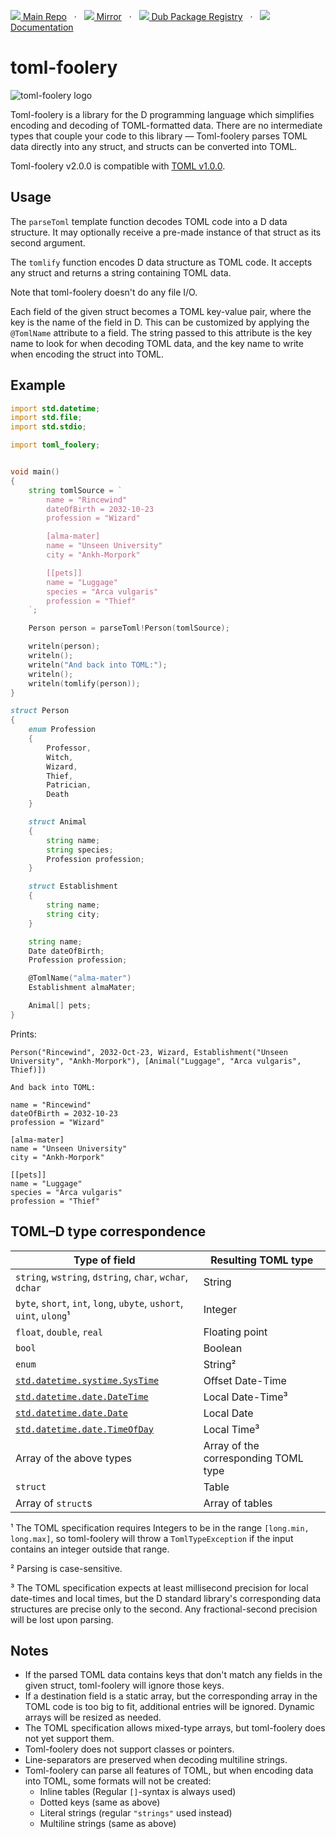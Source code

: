 [![](https://gitlab.com/andrej88/toml-foolery/-/raw/v2.0.0/readme-resources/gitlab-icon-rgb.svg) Main Repo](https://gitlab.com/andrej88/toml-foolery)   ·   [![](https://gitlab.com/andrej88/toml-foolery/-/raw/v2.0.0/readme-resources/github-icon.svg) Mirror](https://github.com/andrejp88/toml-foolery)   ·   [![](https://gitlab.com/andrej88/toml-foolery/-/raw/v2.0.0/readme-resources/dub-logo-small.png) Dub Package Registry](https://code.dlang.org/packages/toml-foolery)   ·   [![](https://gitlab.com/andrej88/toml-foolery/-/raw/v2.0.0/readme-resources/documentation-icon.svg) Documentation](https://toml-foolery.dpldocs.info/)

# toml-foolery

![toml-foolery logo](https://gitlab.com/andrej88/toml-foolery/-/raw/v2.0.0/readme-resources/logo.svg)

Toml-foolery is a library for the D programming language which
simplifies encoding and decoding of TOML-formatted data. There are no
intermediate types that couple your code to this library —
Toml-foolery parses TOML data directly into any struct, and structs
can be converted into TOML.

Toml-foolery v2.0.0 is compatible with [TOML v1.0.0](https://toml.io/en/v1.0.0).

## Usage

The `parseToml` template function decodes TOML code into a D data
structure. It may optionally receive a pre-made instance of that
struct as its second argument.

The `tomlify` function encodes D data structure as TOML code. It
accepts any struct and returns a string containing TOML data.

Note that toml-foolery doesn't do any file I/O.

Each field of the given struct becomes a TOML key-value pair, where
the key is the name of the field in D. This can be customized by
applying the `@TomlName` attribute to a field. The string passed to
this attribute is the key name to look for when decoding TOML data,
and the key name to write when encoding the struct into TOML.


## Example

```d
import std.datetime;
import std.file;
import std.stdio;

import toml_foolery;


void main()
{
    string tomlSource = `
        name = "Rincewind"
        dateOfBirth = 2032-10-23
        profession = "Wizard"

        [alma-mater]
        name = "Unseen University"
        city = "Ankh-Morpork"

        [[pets]]
        name = "Luggage"
        species = "Arca vulgaris"
        profession = "Thief"
    `;

    Person person = parseToml!Person(tomlSource);

    writeln(person);
    writeln();
    writeln("And back into TOML:");
    writeln();
    writeln(tomlify(person));
}

struct Person
{
    enum Profession
    {
        Professor,
        Witch,
        Wizard,
        Thief,
        Patrician,
        Death
    }

    struct Animal
    {
        string name;
        string species;
        Profession profession;
    }

    struct Establishment
    {
        string name;
        string city;
    }

    string name;
    Date dateOfBirth;
    Profession profession;

    @TomlName("alma-mater")
    Establishment almaMater;

    Animal[] pets;
}
```

Prints:

```
Person("Rincewind", 2032-Oct-23, Wizard, Establishment("Unseen University", "Ankh-Morpork"), [Animal("Luggage", "Arca vulgaris", Thief)])

And back into TOML:

name = "Rincewind"
dateOfBirth = 2032-10-23
profession = "Wizard"

[alma-mater]
name = "Unseen University"
city = "Ankh-Morpork"

[[pets]]
name = "Luggage"
species = "Arca vulgaris"
profession = "Thief"

```


## TOML–D type correspondence

| Type of field                                                       | Resulting TOML type                         |
|---------------------------------------------------------------------|---------------------------------------------|
| `string`, `wstring`, `dstring`, `char`, `wchar`, `dchar`            | String                                      |
| `byte`, `short`, `int`, `long`, `ubyte`, `ushort`, `uint`, `ulong`¹ | Integer                                     |
| `float`, `double`, `real`                                           | Floating point                              |
| `bool`                                                              | Boolean                                     |
| `enum`                                                              | String²                                     |
| [`std.datetime.systime.SysTime`](https://dlang.org/library/std/datetime/systime/sys_time.html) | Offset Date-Time |                   
| [`std.datetime.date.DateTime`](https://dlang.org/library/std/datetime/date/date_time.html)     | Local Date-Time³ |
| [`std.datetime.date.Date`](https://dlang.org/library/std/datetime/date/date.html)              | Local Date       |
| [`std.datetime.date.TimeOfDay`](https://dlang.org/library/std/datetime/date/time_of_day.html)  | Local Time³      |
| Array of the above types                                            | Array of the corresponding TOML type        |
| `struct`                                                            | Table                                       |
| Array of `struct`s                                                  | Array of tables                             |

¹ The TOML specification requires Integers to be in the range
`[long.min, long.max]`, so toml-foolery will throw a `TomlTypeException` if the
input contains an integer outside that range.

² Parsing is case-sensitive.

³ The TOML specification expects at least millisecond precision for local
date-times and local times, but the D standard library's corresponding data
structures are precise only to the second. Any fractional-second precision will
be lost upon parsing.


## Notes

- If the parsed TOML data contains keys that don't match any fields in
  the given struct, toml-foolery will ignore those keys.
- If a destination field is a static array, but the corresponding
  array in the TOML code is too big to fit, additional entries will be
  ignored. Dynamic arrays will be resized as needed.
- The TOML specification allows mixed-type arrays, but toml-foolery
  does not yet support them.
- Toml-foolery does not support classes or pointers.
- Line-separators are preserved when decoding multiline strings.
- Toml-foolery can parse all features of TOML, but when encoding data into TOML,
  some formats will not be created:
    - Inline tables (Regular `[]`-syntax is always used)
    - Dotted keys (same as above)
    - Literal strings (regular `"strings"` used instead)
    - Multiline strings (same as above)
